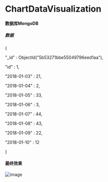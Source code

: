 # ChartDataVisualization

#### 数据库MongoDB
##### 数据
  {
  
  "_id" : ObjectId("5b53271bbe55049796eed1aa"),  
  
  "id" : 1,
  
  "2018-01-03" : 21,
  
  "2018-01-04" : 2,
  
  "2018-01-05" : 33,
  
  "2018-01-06" : 3,
  
  "2018-01-07" : 44,
  
  "2018-01-08" : 43,
  
  "2018-01-09" : 22,
  
  "2018-01-10" : 12
  
  }

#### 最终效果

![image](https://github.com/ash-ali/ChartDataVisualization/blob/master/pic.png)
